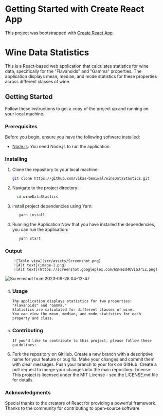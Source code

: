 # Getting Started with Create React App

This project was bootstrapped with [Create React App](https://github.com/facebook/create-react-app).

# Wine Data Statistics

This is a React-based web application that calculates statistics for wine data, specifically for the "Flavanoids" and "Gamma" properties. The application displays mean, median, and mode statistics for these properties across different classes of wine.

## Getting Started

Follow these instructions to get a copy of the project up and running on your local machine.

### Prerequisites

Before you begin, ensure you have the following software installed:

- [Node.js](https://nodejs.org/): You need Node.js to run the application.

### Installing

1. Clone the repository to your local machine:

   ```bash
   git clone https://github.com/vikas-beniwal/wineDataStastics.git

2. Navigate to the project directory:

   ```bash
     cd wineDataStastics

3. install project dependencies using Yarn:

   ```bash
      yarn install

3. Running the Application Now that you have installed the dependencies, you can run the application:

   ```bash
      yarn start

### Output
        ![Table view](src/assets/Screenshot.png)
        ![Alt text](image-1.png)
        ![Alt text](https://screenshot.googleplex.com/65Nezd4UViGJr5Z.png)
![Screenshot from 2023-09-28 04-12-47](https://github.com/vikas-beniwal/wineDataStastics/assets/37648072/f41a726a-1f8b-470d-8f07-877064cf4cd6)
        

4. ### Usage
       The application displays statistics for two properties: "Flavanoids" and "Gamma."
       Statistics are calculated for different classes of wine.
       You can view the mean, median, and mode statistics for each property and class.

5. ### Contributing
       If you'd like to contribute to this project, please follow these guidelines:

6. Fork the repository on GitHub.
    Create a new branch with a descriptive name for your feature or bug fix.
    Make your changes and commit them with clear messages.
    Push your branch to your fork on GitHub.
    Create a pull request to merge your changes into the main repository.
    License
    This project is licensed under the MIT License - see the LICENSE.md file for details.

### Acknowledgments
Special thanks to the creators of React for providing a powerful framework.
Thanks to the community for contributing to open-source software.
